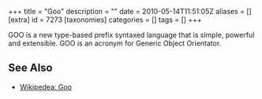 +++
title = "Goo"
description = ""
date = 2010-05-14T11:51:05Z
aliases = []
[extra]
id = 7273
[taxonomies]
categories = []
tags = []
+++


GOO is a new type-based prefix syntaxed language that is simple, powerful and extensible. GOO is an acronym for Generic Object Orientator.

## See Also
* [Wikipedea: Goo](https://en.wikipedia.org/wiki/Goo_(programming_language))
